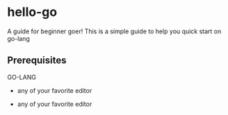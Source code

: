 # hello-go

A guide for beginner goer!
This is a simple guide to help you quick start on go-lang

## Prerequisites
GO-LANG

* any of your favorite editor 

* any of your favorite editor 

